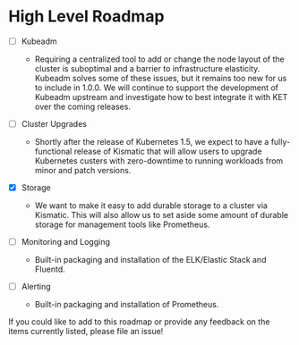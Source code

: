 # High Level Roadmap

- [ ] Kubeadm
   * Requiring a centralized tool to add or change the node layout of the cluster is suboptimal and a barrier to infrastructure elasticity. Kubeadm solves some of these issues, but it remains too new for us to include in 1.0.0. We will continue to support the development of Kubeadm upstream and investigate how to best integrate it with KET over the coming releases.
   
- [ ] Cluster Upgrades
   * Shortly after the release of Kubernetes 1.5, we expect to have a fully-functional release of Kismatic that will allow users to upgrade Kubernetes custers with zero-downtime to running workloads from minor and patch versions.
   
- [x] Storage
   * We want to make it easy to add durable storage to a cluster via Kismatic. This will also allow us to set aside some amount of durable storage for management tools like Prometheus.
   
-  [ ] Monitoring and Logging
   * Built-in packaging and installation of the ELK/Elastic Stack and Fluentd.
   
-  [ ] Alerting
   * Built-in packaging and installation of Prometheus.
   
If you could like to add to this roadmap or provide any feedback on the items currently listed, please file an issue!

